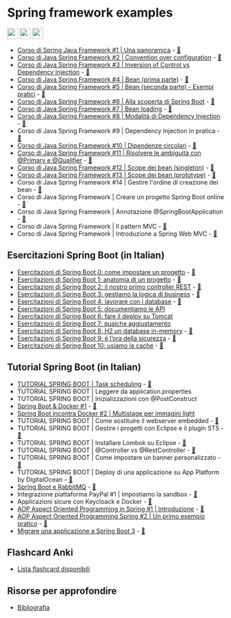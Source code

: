 # Spring framework examples

<p>
  <a href="https://www.linkedin.com/in/mauro-cicolella-0b107076/"><img src="https://img.shields.io/badge/linkedin-%230077B5.svg?&style=for-the-badge&logo=linkedin&logoColor=white" height=25></a>
    <a href="https://twitter.com/emmecilab"><img src="https://img.shields.io/badge/twitter-%231DA1F2.svg?&style=for-the-badge&logo=twitter&logoColor=white" height=25></a>
  <a href="https://www.youtube.com/c/emmecilab"><img src="https://img.shields.io/badge/youtube-%23E4405F.svg?&style=for-the-badge&logo=youtube&logoColor=white" height=25></a>

- [Corso di Spring Java Framework  #1 | Una panoramica](https://www.emmecilab.net/blog/corso-di-java-spring-framework-1-una-panoramica) - [:movie_camera:](https://youtu.be/_4QFC_LB9OQ)
- [Corso di Java Spring Framework  #2 | Convention over configuration](https://www.emmecilab.net/blog/corso-di-java-spring-framework-2-convention-over-configuration) - [:movie_camera:](https://youtu.be/OeSgB4my-4U)
- [Corso di Java Spring Framework  #3 | Inversion of Control vs Dependency Injection](https://www.emmecilab.net/blog/corso-di-java-spring-framework-3-inversion-of-control-vs-dependency-injection) - [:movie_camera:](https://youtu.be/jVzPUh_1mPo)
- [Corso di Java Spring Framework  #4 | Bean (prima parte)](https://www.emmecilab.net/blog/corso-di-java-spring-framework-4-bean-prima-parte) - [:movie_camera:](https://youtu.be/mxPUSiPiOLU)
- [Corso di Java Spring Framework  #5 | Bean (seconda parte) - Esempi pratici](https://www.emmecilab.net/blog/corso-di-java-spring-framework-5-bean-seconda-parte-esempi-pratici) - [:movie_camera:](https://youtu.be/j-NrW-0_8BE)
- [Corso di Java Spring Framework  #6 | Alla scoperta di Spring Boot](https://www.emmecilab.net/blog/corso-di-java-spring-framework-6-alla-scoperta-di-spring-boot)  - [:movie_camera:](https://youtu.be/cZcZanMXq7A)
- [Corso di Java Spring Framework  #7 | Bean loading](https://www.emmecilab.net/blog/corso-di-java-spring-framework-7-bean-loading) - [:movie_camera:](https://youtu.be/Vs76qrF0TBM)
- [Corso di Java Spring Framework  #8 | Modalità di Dependency Injection](https://www.emmecilab.net/blog/corso-di-java-spring-framework-8-modalita-di-dependency-injection) - [:movie_camera:](https://youtu.be/DRDmMJHV4rc)
- Corso di Java Spring Framework  #9 | Dependency Injection in pratica - [:movie_camera:](https://youtu.be/c74ZhXgQnXw)
- [Corso di Java Spring Framework #10 | Dipendenze circolari](https://www.emmecilab.net/blog/corso-di-java-spring-framework-10-dipendenze-circolari) - [:movie_camera:](https://youtu.be/UlOQifvZ0qg)
- [Corso di Java Spring Framework #11 | Risolvere le ambiguità con @Primary e @Qualifier](https://www.emmecilab.net/blog/corso-di-java-spring-framework-11-risolvere-le-ambiguita-con-primary-e-qualifier) - [:movie_camera:](https://youtu.be/7O9bYs29CjE)
- [Corso di Java Spring Framework #12 | Scope dei bean (singleton)](https://www.emmecilab.net/blog/corso-di-java-spring-framework-12-scope-dei-bean-singleton) - [:movie_camera:](https://youtu.be/yXxRVJhGtmA)
- [Corso di Java Spring Framework #13 | Scope dei bean (prototype)](https://www.emmecilab.net/blog/corso-di-java-spring-framework-13-scope-dei-bean-prototype) - [:movie_camera:](https://youtu.be/XcjjigAxvUQ)
- Corso di Java Spring Framework #14 | Gestire l'ordine di creazione dei bean - [:movie_camera:](https://youtu.be/puaOQq2TcJA)
- Corso di Java Spring Framework     | Creare un progetto Spring Boot online - [:movie_camera:](https://youtu.be/Flx2qY_UXkA)
- Corso di Java Spring Framework     | Annotazione @SpringBootApplication - [:movie_camera:](https://youtu.be/Nm-TxcKtdpw)
- Corso di Java Spring Framework     | Il pattern MVC - [:movie_camera:](https://youtu.be/Q8-qhtmz104)
- Corso di Java Spring Framework     | Introduzione a Spring Web MVC - [:movie_camera:](https://youtu.be/gackMB5-nSg)


## Esercitazioni Spring Boot (in Italian)

* [Esercitazioni di Spring Boot 0: come impostare un progetto](https://www.emmecilab.net/blog/esercitazioni-di-spring-boot-0-come-impostare-un-progetto/) -  [:movie_camera:](https://www.youtube.com/watch?v=VkRUciKAG_Q)
* [Esercitazioni di Spring Boot 1: anatomia di un progetto](https://www.emmecilab.net/blog/esercitazioni-di-spring-boot-1-anatomia-di-un-progetto/) -  [:movie_camera:](https://youtu.be/PgwUcBy5UwA)
* [Esercitazioni di Spring Boot 2: il nostro primo controller REST](https://www.emmecilab.net/blog/esercitazioni-di-spring-boot-2-il-nostro-primo-controller-rest/) - [:movie_camera:](https://www.youtube.com/watch?v=wvJZKzHUuKM)
* [Esercitazioni di Spring Boot 3: gestiamo la logica di business](https://www.emmecilab.net/blog/esercitazioni-di-spring-boot-3-gestiamo-la-logica-di-business/) - [:movie_camera:](https://youtu.be/Dormzcapp2Q)
* [Esercitazioni di Spring Boot 4: lavorare con i database](https://www.emmecilab.net/blog/esercitazioni-di-spring-boot-4-lavorare-con-i-database/) - [:movie_camera:](https://youtu.be/fe9rWhswl3k)
* [Esercitazioni di Spring Boot 5: documentiamo le API](https://www.emmecilab.net/blog/esercitazioni-di-spring-boot-5-documentiamo-le-api/)
* [Esercitazioni di Spring Boot 6: fare il deploy su Tomcat](https://www.emmecilab.net/blog/esercitazioni-di-spring-boot-6-fare-il-deploy-su-tomcat/)
* [Esercitazioni di Spring Boot 7: qualche aggiustamento](https://www.emmecilab.net/blog/esercitazioni-di-spring-boot-7-qualche-aggiustamento/)
* [Esercitazioni di Spring Boot 8: H2 un database in-memory](https://www.emmecilab.net/blog/esercitazioni-di-spring-boot-8-h2-un-database-in-memory/) - [:movie_camera:](https://youtu.be/P5mloolmYnM)
* [Esercitazioni di Spring Boot 9: è l’ora della sicurezza](https://www.emmecilab.net/blog/esercitazioni-di-spring-boot-9-e-lora-della-sicurezza/) - [:movie_camera:](https://youtu.be/r8KMsuqDodo)
* [Esercitazioni di Spring Boot 10: usiamo la cache](https://www.emmecilab.net/blog/esercitazioni-di-spring-boot-10-usiamo-la-cache/) - [:movie_camera:](https://youtu.be/dFBPkb9qkh4)

## Tutorial Spring Boot (in Italian)

* [TUTORIAL SPRING BOOT | Task scheduling](https://www.emmecilab.net/blog/spring-boot-come-pianificare-lesecuzione-di-task/) - [:movie_camera:](https://youtu.be/LymjmNMu-6A)
* TUTORIAL SPRING BOOT | Leggere da application.properties
* TUTORIAL SPRING BOOT | Inizializzazioni con @PostConstruct
* [Spring Boot & Docker #1](https://www.emmecilab.net/blog/spring-boot-incontra-docker/) - [:movie_camera:](https://youtu.be/unnPZUBO5K8)
* [Spring Boot incontra Docker #2 | Multistage per immagini light](https://www.emmecilab.net/blog/spring-boot-incontra-docker-2-multi-stage-per-immagini-light)
* TUTORIAL SPRING BOOT | Come sostituire il webserver embedded - [:movie_camera:](https://youtu.be/hyU3qfAcnxM)
* TUTORIAL SPRING BOOT | Gestire i progetti con Eclipse e il plugin STS - [:movie_camera:](https://youtu.be/uamAHFD5yBA)
* TUTORIAL SPRING BOOT | Installare Lombok su Eclipse - [:movie_camera:](https://youtu.be/zB2WWsNxpNo)
* TUTORIAL SPRING BOOT | @Controller vs @RestController - [:movie_camera:](https://youtu.be/brYFW9NmM4A)
* TUTORIAL SPRING BOOT | Come impostare un banner personalizzato - [:movie_camera:](https://youtu.be/3Bj3m7XB1d4)
* TUTORIAL SPRING BOOT | Deploy di una applicazione su App Platform by DigitalOcean - [:movie_camera:](https://youtu.be/UI7Mdhkg4-g)
* [Spring Boot e RabbitMQ](https://www.emmecilab.net/blog/spring-boot-e-rabbitmq) - [:movie_camera:](https://youtu.be/09OPikwK05M)
* Integrazione piattaforma PayPal #1 | Impostiamo la sandbox - [:movie_camera:](https://youtu.be/rmq14D10Gl0)
* Applicazioni sicure con Keycloack e Docker - [:movie_camera:](https://youtu.be/2_nnPboQd5w)
* [AOP Aspect Oriented Programming in Spring #1 | Introduzione](https://www.emmecilab.net/blog/introduzione-aop-aspect-oriented-programming-in-spring) - [:movie_camera:](https://youtu.be/8OKC3c6ryKg)
* [AOP Aspect Oriented Programming Spring #2 | Un primo esempio pratico](https://www.emmecilab.net/blog/un-esempio-pratico-di-aop-aspect-oriented-programming-in-spring) - [:movie_camera:](https://youtu.be/Z6kYS5MEVus)
* [Migrare una applicazione a Spring Boot 3](https://www.emmecilab.net/blog/migrare-una-applicazione-a-spring-boot-3) - [:movie_camera:](https://youtu.be/lqrilogi2Ys)


## Flashcard Anki
    
- [Lista flashcard disponibili](https://www.emmecilab.net/blog/flashcard-anki)


## Risorse per approfondire
    
- [Bibliografia](https://www.emmecilab.net/bibliografia/)
